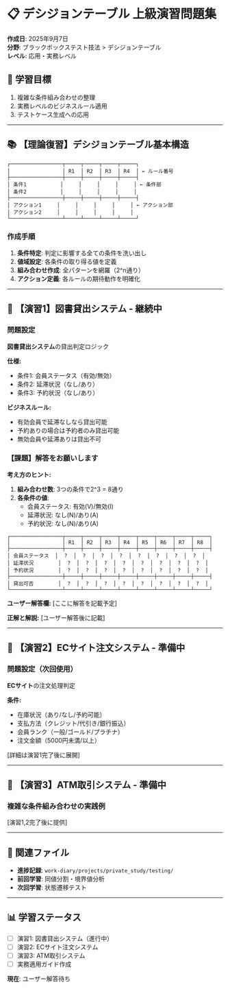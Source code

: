 # 📋 デシジョンテーブル 上級演習問題集

**作成日**: 2025年9月7日  
**分野**: ブラックボックステスト技法 > デシジョンテーブル  
**レベル**: 応用・実務レベル

## 🎯 学習目標
1. 複雑な条件組み合わせの整理
2. 実務レベルのビジネスルール適用
3. テストケース生成への応用

---

## 📚 【理論復習】デシジョンテーブル基本構造

```
┌─────────────────┬─────┬─────┬─────┬─────┐
│                 │ R1  │ R2  │ R3  │ R4  │ ← ルール番号
├─────────────────┼─────┼─────┼─────┼─────┤
│ 条件1           │     │     │     │     │ ← 条件部
│ 条件2           │     │     │     │     │
├─────────────────┼─────┼─────┼─────┼─────┤
│ アクション1     │     │     │     │     │ ← アクション部
│ アクション2     │     │     │     │     │
└─────────────────┴─────┴─────┴─────┴─────┘
```

### 作成手順
1. **条件特定**: 判定に影響する全ての条件を洗い出し
2. **値域設定**: 各条件の取り得る値を定義
3. **組み合わせ作成**: 全パターンを網羅（2^n通り）
4. **アクション定義**: 各ルールの期待動作を明確化

---

## 📝 【演習1】図書貸出システム - 継続中

### 問題設定
**図書貸出システム**の貸出判定ロジック

**仕様:**
- 条件1: 会員ステータス（有効/無効）
- 条件2: 延滞状況（なし/あり）
- 条件3: 予約状況（なし/あり）

**ビジネスルール:**
- 有効会員で延滞なしなら貸出可能
- 予約ありの場合は予約者のみ貸出可能
- 無効会員や延滞ありは貸出不可

### 【課題】解答をお願いします

**考え方のヒント:**
1. **組み合わせ数**: 3つの条件で2^3 = 8通り
2. **各条件の値**:
   - 会員ステータス: 有効(V)/無効(I)
   - 延滞状況: なし(N)/あり(A)
   - 予約状況: なし(N)/あり(A)

```
┌─────────────────┬─────┬─────┬─────┬─────┬─────┬─────┬─────┬─────┐
│                 │ R1  │ R2  │ R3  │ R4  │ R5  │ R6  │ R7  │ R8  │
├─────────────────┼─────┼─────┼─────┼─────┼─────┼─────┼─────┼─────┤
│ 会員ステータス  │  ?  │  ?  │  ?  │  ?  │  ?  │  ?  │  ?  │  ?  │
│ 延滞状況        │  ?  │  ?  │  ?  │  ?  │  ?  │  ?  │  ?  │  ?  │
│ 予約状況        │  ?  │  ?  │  ?  │  ?  │  ?  │  ?  │  ?  │  ?  │
├─────────────────┼─────┼─────┼─────┼─────┼─────┼─────┼─────┼─────┤
│ 貸出可否        │  ?  │  ?  │  ?  │  ?  │  ?  │  ?  │  ?  │  ?  │
└─────────────────┴─────┴─────┴─────┴─────┴─────┴─────┴─────┴─────┘
```

**ユーザー解答欄:**
[ここに解答を記載予定]

**正解と解説:**
[ユーザー解答後に記載]

---

## 📝 【演習2】ECサイト注文システム - 準備中

### 問題設定（次回使用）
**ECサイト**の注文処理判定

**条件:**
- 在庫状況（あり/なし/予約可能）
- 支払方法（クレジット/代引き/銀行振込）
- 会員ランク（一般/ゴールド/プラチナ）
- 注文金額（5000円未満/以上）

[詳細は演習1完了後に展開]

---

## 📝 【演習3】ATM取引システム - 準備中

### 複雑な条件組み合わせの実践例
[演習1,2完了後に提供]

---

## 🔗 関連ファイル
- **進捗記録**: `work-diary/projects/private_study/testing/`
- **前回学習**: 同値分割・境界値分析
- **次回学習**: 状態遷移テスト

---

## 📊 学習ステータス
- [ ] 演習1: 図書貸出システム（進行中）
- [ ] 演習2: ECサイト注文システム
- [ ] 演習3: ATM取引システム
- [ ] 実務適用ガイド作成

**現在**: ユーザー解答待ち
